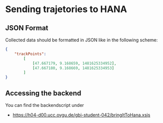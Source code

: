 # Sending trajetories to HANA
## JSON Format
Collected data should be formatted in JSON like in the following scheme:
```json
{
    "trackPoints":
        [
            [47.667179, 9.168659, 1481625334952],
            [47.667180, 9.168669, 1481625334953]
        ]
}
```

## Accessing the backend

You can find the backendscript under 
* https://h04-d00.ucc.ovgu.de/gbi-student-042/bringItToHana.xsjs
